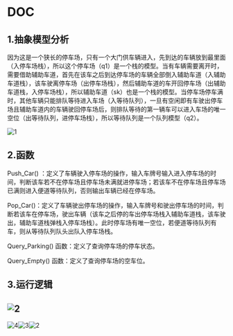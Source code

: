 # DOC

## 1.抽象模型分析

因为这是一个狭长的停车场，只有一个大门供车辆进入，先到达的车辆放到最里面（入停车场栈），所以这个停车场（q1）是一个栈的模型。当有车辆需要离开时，需要借助辅助车道，首先在该车之后到达停车场的车辆全部倒入辅助车道（入辅助车道栈），该车驶离停车场（出停车场栈），然后辅助车道的车开回停车场（出辅助车道栈，入停车场栈），所以辅助车道（sk）也是一个栈的模型。当停车场停车满时，其他车辆只能排队等待进入车场（入等待队列），一旦有空闲即有车驶出停车场且辅助车道内的车辆驶回停车场后，则排队等待的第一辆车可以进入车场的唯一空位（出等待队列，进停车场栈），所以等待队列是一个队列模型（q2）。

![1](D:\resource\文档\resource\图片素材\1.jpg)

## 2.函数

Push_Car() ：定义了车辆驶入停车场的操作，输入车牌号输入进入停车场的时间，判断该车若不在停车场且停车场未满就进停车场；若该车不在停车场且停车场已满则进入便道等待队列，否则输出车辆已经在停车场。

Pop_Car()：定义了车辆驶出停车场的操作，输入车牌号和驶出停车场的时间，判断若该车在停车场，驶出车辆（该车之后停的车出停车场栈入辅助车道栈，该车驶出，辅助车道栈弹栈入停车场栈）。此时停车场有唯一空位，若便道等待队列有车，则从等待队列队头出队入停车场栈。

Query_Parking() 函数：定义了查询停车场的停车状态。

Query_Empty() 函数：定义了查询停车场的空车位。

## 3.运行逻辑

## ![2](D:\resource\文档\resource\图片素材\2.jpg)

![4](D:\resource\文档\resource\图片素材\4.jpg)![3](D:\resource\文档\resource\图片素材\3.png)![2](D:\resource\文档\resource\图片素材\4.jpg)

